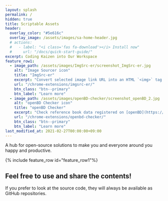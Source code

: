 ```yaml
---
layout: splash
permalink: /
hidden: true
title: Scriptable Assets
header:
  overlay_color: "#5e616c"
  overlay_image: /assets/images/sa-home-header.jpg
  # actions:
  #   - label: "<i class='fas fa-download'></i> Install now"
  #     url: "/docs/quick-start-guide/"
excerpt: Coding Kaizen into Our Workspace
feature_row1:
  - image_path: /assets/images/ImgSrc-er/screenshot_ImgSrc-er.jpg
    alt: "Image Sourcer icon"
    title: "ImgSrc-er"
    excerpt: "Convert selected image link URL into an HTML `<img>` tag with `src` attribute on the clipboard."
    url: "/chrome-extensions/imgsrc-er/"
    btn_class: "btn--primary"
    btn_label: "Learn more"
  - image_path: /assets/images/openBD-checker/screenshot_openBD_2.jpg
    alt: "openBD Checker icon"
    title: "openBD Checker"
    excerpt: "Check reference book data registered on [openBD](https://openbd.jp/) by right-clicking on an ISBN."
    url: "/chrome-extensions/openbd-checker/"
    btn_class: "btn--primary"
    btn_label: "Learn more"
last_modified_at: 2021-02-27T00:00:00+09:00
---
```


A hub for open-source solutions to make you and everyone around you happy and productive.

{% include feature_row id="feature_row1"%}

## Feel free to use and share the contents!
If you prefer to look at the source code, they will always be available as GitHub repositories.
